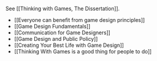 See [[Thinking with Games, The Dissertation]].

- [[Everyone can benefit from game design principles]]
- [[Game Design Fundamentals]]
- [[Communication for Game Designers]]
- [[Game Design and Public Policy]]
- [[Creating Your Best Life with Game Design]]
- [[Thinking With Games is a good thing for people to do]]